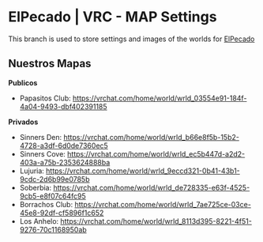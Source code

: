 # ElPecado | VRC - MAP Settings
This branch is used to store settings and images of the worlds for [ElPecado](discord.gg/xgXMskVCPB)

## Nuestros Mapas

**Publicos**
- Papasitos Club: <https://vrchat.com/home/world/wrld_03554e91-184f-4a04-9493-dbf402391185>

**Privados**
- Sinners Den: <https://vrchat.com/home/world/wrld_b66e8f5b-15b2-4728-a3df-6d0de7360ec5>
- Sinners Cove: <https://vrchat.com/home/world/wrld_ec5b447d-a2d2-403a-a75b-2353624888ba>
- Lujuria: <https://vrchat.com/home/world/wrld_9eccd321-0b41-43b1-9cdc-2d6b99e0785b>
- Soberbia: <https://vrchat.com/home/world/wrld_de728335-e63f-4525-9cb5-e8f07c64fc95>
- Borrachos Club: <https://vrchat.com/home/world/wrld_7ae725ce-03ce-45e8-92df-cf5896f1c652>
- Los Anhelo: <https://vrchat.com/home/world/wrld_8113d395-8221-4f51-9276-70c1168950ab>